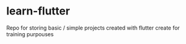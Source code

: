 # learn-flutter
Repo for storing basic / simple projects created with flutter create for training purpouses
